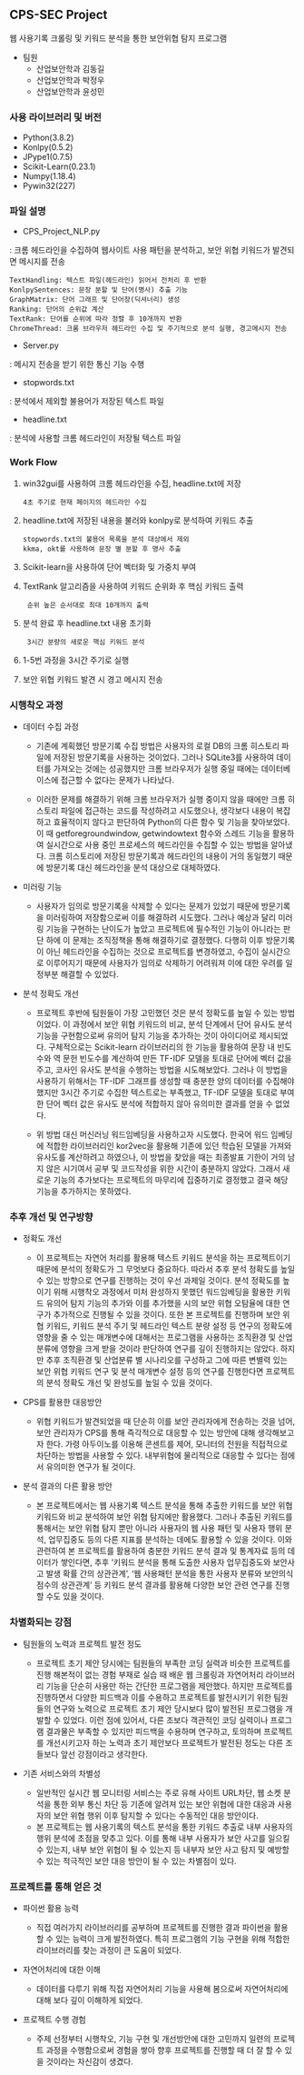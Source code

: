 ## CPS-SEC Project
웹 사용기록 크롤링 및 키워드 분석을 통한 보안위협 탐지 프로그램
- 팀원
    - 산업보안학과 김동길
    - 산업보안학과 박정우    
    - 산업보안학과 윤성민

### 사용 라이브러리 및 버전
- Python(3.8.2)
- Konlpy(0.5.2)
- JPype1(0.7.5)  
- Scikit-Learn(0.23.1)
- Numpy(1.18.4)
- Pywin32(227)

### 파일 설명
- CPS_Project_NLP.py

: 크롬 헤드라인을 수집하여 웹사이트 사용 패턴을 분석하고, 보안 위협 키워드가 발견되면 메시지를 전송

    TextHandling: 텍스트 파일(헤드라인) 읽어서 전처리 후 반환
    KonlpySentences: 문장 분할 및 단어(명사) 추출 기능
    GraphMatrix: 단어 그래프 및 단어장(딕셔너리) 생성
    Ranking: 단어의 순위값 계산
    TextRank: 단어를 순위에 따라 정렬 후 10개까지 반환
    ChromeThread: 크롬 브라우저 헤드라인 수집 및 주기적으로 분석 실행, 경고메시지 전송        
    
- Server.py

: 메시지 전송을 받기 위한 통신 기능 수행
   
- stopwords.txt

: 분석에서 제외할 불용어가 저장된 텍스트 파일
    
- headline.txt

: 분석에 사용할 크롬 헤드라인이 저장될 텍스트 파일

### Work Flow

1. win32gui를 사용하여 크롬 헤드라인을 수집, headline.txt에 저장
        
       4초 주기로 현재 페이지의 헤드라인 수집

2. headline.txt에 저장된 내용을 불러와 konlpy로 분석하여 키워드 추출

       stopwords.txt의 불용어 목록을 분석 대상에서 제외
       kkma, okt를 사용하여 문장 별 분할 후 명사 추출

3. Scikit-learn을 사용하여 단어 벡터화 및 가중치 부여

4. TextRank 알고리즘을 사용하여 키워드 순위화 후 핵심 키워드 출력

        순위 높은 순서대로 최대 10개까지 출력

5. 분석 완료 후 headline.txt 내용 초기화

        3시간 분량의 새로운 핵심 키워드 분석

6. 1-5번 과정을 3시간 주기로 실행

7. 보안 위협 키워드 발견 시 경고 메시지 전송

### 시행착오 과정
- 데이터 수집 과정

    - 기존에 계획했던 방문기록 수집 방법은 사용자의 로컬 DB의 크롬 히스토리 파일에 저장된 방문기록을 사용하는 것이었다. 그러나 SQLite3를 사용하여 데이터를 가져오는 것에는 성공했지만 크롬 브라우저가 실행 중일 때에는 데이터베이스에 접근할 수 없다는 문제가 나타났다.

    - 이러한 문제를 해결하기 위해 크롬 브라우저가 실행 중이지 않을 때에만 크롬 히스토리 파일에 접근하는 코드를 작성하려고 시도했으나, 생각보다 내용이 복잡하고 효율적이지 않다고 판단하여 Python의 다른 함수 및 기능을 찾아보았다. 이 때 getforegroundwindow, getwindowtext 함수와 스레드 기능을 활용하여 실시간으로 사용 중인 프로세스의 헤드라인을 수집할 수 있는 방법을 알아냈다. 크롬 히스토리에 저장된 방문기록과 헤드라인의 내용이 거의 동일했기 때문에 방문기록 대신 헤드라인을 분석 대상으로 대체하였다.

- 미러링 기능

    - 사용자가 임의로 방문기록을 삭제할 수 있다는 문제가 있었기 때문에 방문기록을 미러링하여 저장함으로써 이를 해결하려 시도했다. 그러나 예상과 달리 미러링 기능을 구현하는 난이도가 높았고 프로젝트에 필수적인 기능이 아니라는 판단 하에 이 문제는 조직정책을 통해 해결하기로 결정했다. 다행히 이후 방문기록이 아닌 헤드라인을 수집하는 것으로 프로젝트를 변경하였고, 수집이 실시간으로 이루어지기 때문에 사용자가 임의로 삭제하기 어려워져 이에 대한 우려를 일정부분 해결할 수 있었다.

- 분석 정확도 개선

    - 프로젝트 후반에 팀원들이 가장 고민했던 것은 분석 정확도를 높일 수 있는 방법이었다. 이 과정에서 보안 위협 키워드의 비교, 분석 단계에서 단어 유사도 분석 기능을 구현함으로써 유의어 탐지 기능을 추가하는 것이 아이디어로 제시되었다. 구체적으로는 Scikit-learn 라이브러리의 한 기능을 활용하여 문장 내 빈도수와 역 문헌 빈도수를 계산하여 만든 TF-IDF 모델을 토대로 단어에 벡터 값을 주고, 코사인 유사도 분석을 수행하는 방법을 시도해보았다. 그러나 이 방법을 사용하기 위해서는 TF-IDF 그래프를 생성할 때 충분한 양의 데이터를 수집해야 했지만 3시간 주기로 수집한 텍스트로는 부족했고, TF-IDF 모델을 토대로 부여한 단어 벡터 값은 유사도 분석에 적합하지 않아 유의미한 결과를 얻을 수 없었다.

    - 위 방법 대신 머신러닝 워드임베딩을 사용하고자 시도했다. 한국어 워드 임베딩에 적합한 라이브러리인 kor2vec을 활용해 기존에 있던 학습된 모델을 가져와 유사도를 계산하려고 하였으나, 이 방법을 찾았을 때는 최종발표 기한이 거의 남지 않은 시기여서 공부 및 코드작성을 위한 시간이 충분하지 않았다. 그래서 새로운 기능의 추가보다는 프로젝트의 마무리에 집중하기로 결정했고 결국 해당 기능을 추가하지는 못하였다.

### 추후 개선 및 연구방향
- 정확도 개선

    - 이 프로젝트는 자연어 처리를 활용해 텍스트 키워드 분석을 하는 프로젝트이기 때문에 분석의 정확도가 그 무엇보다 중요하다. 따라서 추후 분석 정확도를 높일 수 있는 방향으로 연구를 진행하는 것이 우선 과제일 것이다. 분석 정확도를 높이기 위해 시행착오 과정에서 미처 완성하지 못했던 워드임베딩을 활용한 키워드 유의어 탐지 기능의 추가와 이를 추가했을 시의 보안 위협 오탐율에 대한 연구가 추가적으로 진행될 수 있을 것이다. 
또한 본 프로젝트를 진행하며 보안 위협 키워드, 키워드 분석 주기 및 헤드라인 텍스트 분량 설정 등 연구의 정확도에 영향을 줄 수 있는 매개변수에 대해서는 프로그램을 사용하는 조직환경 및 산업분류에 영향을 크게 받을 것이라 판단하여 연구를 깊이 진행하지는 않았다. 하지만 추후 조직환경 및 산업분류 별 시나리오를 구성하고 그에 따른 변별력 있는 보안 위협 키워드 연구 및 분석 매개변수 설정 등의 연구를 진행한다면 프로젝트의 분석 정확도 개선 및 완성도를 높일 수 있을 것이다.

- CPS를 활용한 대응방안

    - 위협 키워드가 발견되었을 때 단순히 이를 보안 관리자에게 전송하는 것을 넘어, 보안 관리자가 CPS를 통해 즉각적으로 대응할 수 있는 방안에 대해 생각해보고자 한다. 가령 아두이노를 이용해 콘센트를 제어, 모니터의 전원을 직접적으로 차단하는 방법을 사용할 수 있다. 내부위협에 물리적으로 대응할 수 있다는 점에서 유의미한 연구가 될 것이다.

- 분석 결과의 다른 활용 방안

    - 본 프로젝트에서는 웹 사용기록 텍스트 분석을 통해 추출한 키워드를 보안 위협 키워드와 비교 분석하여 보안 위협 탐지에만 활용했다. 그러나 추출된 키워드를 통해서는 보안 위협 탐지 뿐만 아니라 사용자의 웹 사용 패턴 및 사용자 행위 분석, 업무집중도 등의 다른 지표를 분석하는 데에도 활용할 수 있을 것이다. 이와 관련하여 본 프로젝트를 활용하여 충분한 키워드 분석 결과 및 통계자료 등의 데이터가 쌓인다면, 추후 ‘키워드 분석을 통해 도출한 사용자 업무집중도와 보안사고 발생 확률 간의 상관관계’, ‘웹 사용패턴 분석을 통한 사용자 분류와 보안의식 점수의 상관관계’ 등 키워드 분석 결과를 활용해 다양한 보안 관련 연구를 진행할 수도 있을 것이다.

### 차별화되는 강점
-	팀원들의 노력과 프로젝트 발전 정도
    - 프로젝트 초기 제안 당시에는 팀원들의 부족한 코딩 실력과 비슷한 프로젝트를 진행 해본적이 없는 경험 부재로 실습 때 배운 웹 크롤링과 자연어처리 라이브러리 기능을 단순히 사용만 하는 간단한 프로그램을 제안했다. 하지만 프로젝트를 진행하면서 다양한 피드백과 이를 수용하고 프로젝트를 발전시키기 위한 팀원들의 연구와 노력으로 프로젝트 초기 제안 당시보다 많이 발전된 프로그램을 개발할 수 있었다. 이런 점에 있어서, 다른 조보다 객관적인 코딩 실력이나 프로그램 결과물은 부족할 수 있지만 피드백을 수용하며 연구하고, 토의하며 프로젝트를 개선시키고자 하는 노력과 초기 제안보다 프로젝트가 발전된 정도는 다른 조들보다 앞선 강점이라고 생각한다.

- 기존 서비스와의 차별성
    - 일반적인 실시간 웹 모니터링 서비스는 주로 유해 사이트 URL차단, 웹 소켓 분석을 통한 외부 통신 차단 등 기존에 알려져 있는 보안 위협에 대한 대응과 사용자의 보안 위협 행위 이후 탐지할 수 있다는 수동적인 대응 방안이다.
    - 본 프로젝트는 웹 사용기록의 텍스트 분석을 통한 키워드 추출로 내부 사용자의 행위 분석에 초점을 맞추고 있다. 이를 통해 내부 사용자가 보안 사고를 일으킬 수 있는지, 내부 보안 위협이 될 수 있는지 등 내부자 보안 사고 탐지 및 예방할 수 있는 적극적인 보안 대응 방안이 될 수 있는 차별점이 있다. 

### 프로젝트를 통해 얻은 것

- 파이썬 활용 능력

    - 직접 여러가지 라이브러리를 공부하며 프로젝트를 진행한 결과 파이썬을 활용할 수 있는 능력이 크게 발전하였다. 특히 프로그램의 기능 구현을 위해 적합한 라이브러리를 찾는 과정이 큰 도움이 되었다.

- 자연어처리에 대한 이해

    - 데이터를 다루기 위해 직접 자연어처리 기능을 사용해 봄으로써 자연어처리에 대해 보다 깊이 이해하게 되었다.

- 프로젝트 수행 경험

    - 주제 선정부터 시행착오, 기능 구현 및 개선방안에 대한 고민까지 일련의 프로젝트 과정을 수행함으로써 경험을 쌓아 향후 프로젝트를 진행할 때 더 잘 할 수 있을 것이라는 자신감이 생겼다.
